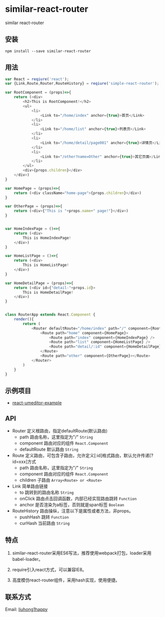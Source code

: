 # similar-react-router

similar react-router

## 安装

	npm install --save similar-react-router

## 用法

``` js
var React = reqiure('react');
var {Link,Route,Router,RouteHistory} = reqiure('simple-react-router');

var RootComponent = (props)=>{
    return (<div>
        <h2>This is RootComponent!</h2>
        <ul>
            <li>
                <Link to="/home/index" anchor={true}>首页</Link>
            </li>
            <li>
                <Link to="/home/list" anchor={true}>列表页</Link>
            </li>
            <li>
                <Link to="/home/detail/page001" anchor={true}>详情页</Link>
            </li>
            <li>
                <Link to="/other?name=Other" anchor={true}>其它页面</Link>
            </li>
        </ul>
        <div>{props.children}</div>
    </div>)
}

var HomePage = (props)=>{
	return (<div className="home-page">{props.children}</div>)
}

var OtherPage = (props)=>{
	return (<div>{"This is "+props.name+" page!"}</div>)
}


var HomeIndexPage = ()=>{
    return (<div>
        This is HomeIndexPage!
    </div>)
}

var HomeListPage = ()=>{
    return (<div>
        This is HomeListPage!
    </div>)
}

var HomeDetailPage = (props)=>{
    return (<div id={"detail-"+props.id}>
        This is HomeDetailPage!
    </div>)
}


class RouterApp extends React.Component {
	render(){
		return (
			<Router defaultRoute="/home/index" path="/" component={RootComponent}>
				<Route path="home" component={HomePage}>
					<Route path="index" component={HomeIndexPage} />
					<Route path="list" component={HomeListPage} />
					<Route path="detail/:id" component={HomeDetailPage} />
				</Route>
				<Route path="other" component={OtherPage}></Route>
			</Router>
		)
	}
}
```
## 示例项目

- [react-umeditor-example](https://github.com/liuhong1happy/react-umeditor-example)

## API

- Router 定义根路由，指定defaultRoute(默认路由)
    - path 路由名称，这里指定为"/" `String`
    - component 路由对应的组件 `React.Component`
    - defaultRoute 默认路由 `String`
- Route 定义路由，可包含子路由，允许定义[:id]格式路由，默认允许传递[?id=xxx]方式
    - path 路由名称，这里指定为"/" `String`
    - component 路由对应的组件 `React.Component`
    - children 子路由 `Array<Route> or <Route>`
- Link 简单路由链接
    - to 跳转到的路由名称 `String`
    - onClick 路由点击回调函数，内部已经实现路由跳转 `Function`
    - anchor 是否渲染为a标签，否则就是span标签 `Boolean`
- RouteHistory 路由操纵，注意以下是属性或者方法，非props。
    - pushHash 跳转 `Function`
    - curHash 当前路由 `String`


## 特点

1. similar-react-router采用ES6写法，推荐使用webpack打包，loader采用babel-loader。

2. require引入react方式，可以兼容IE8。

3. 高度模仿react-router组件，采用hash实现，使用便捷。


## 联系方式

Email: [liuhong1happy](liuhong1.happy@163.com)
